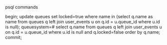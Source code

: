 psql commands

begin;
update queues set locked=true where name in (select q.name as name from queues q left join user_events u on q.id = u.queue_id where u.id is null);
queuesystem=# select q.name from queues q left join user_events u on q.id = u.queue_id where u.id is null and q.locked=false order by q.name;
commit;
